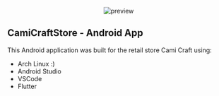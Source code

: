 <p align="center">
  <img src="https://cdn.awsli.com.br/1804/1804496/logo/c7f883211a.png" alt="preview"/>
</p>

## CamiCraftStore - Android App

This Android application was built for the retail store Cami Craft using:
- Arch Linux :)
- Android Studio
- VSCode 
- Flutter
